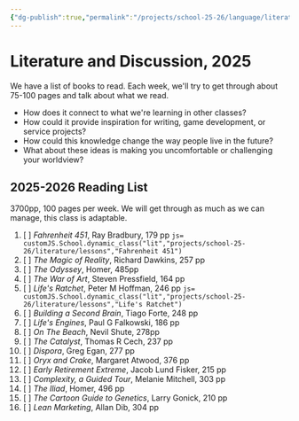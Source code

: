 ```yaml
---
{"dg-publish":true,"permalink":"/projects/school-25-26/language/literature-2025/"}
---
```




# Literature and Discussion, 2025

We have a list of books to read. Each week, we'll try to get through about 75-100 pages and talk about what we read. 

- How does it connect to what we're learning in other classes?
- How could it provide inspiration for writing, game development, or service projects?
- How could this knowledge change the way people live in the future?
- What about these ideas is making you uncomfortable or challenging your worldview?

## 2025-2026 Reading List

3700pp, 100 pages per week. We will get through as much as we can manage, this class is adaptable.

1. [ ] _Fahrenheit 451_, Ray Bradbury, 179 pp `js= customJS.School.dynamic_class("lit","projects/school-25-26/literature/lessons","Fahrenheit 451")`
2. [ ] _The Magic of Reality_, Richard Dawkins, 257 pp
3. [ ] _The Odyssey_, Homer, 485pp
4. [ ] _The War of Art_, Steven Pressfield, 164 pp
5. [ ] _Life's Ratchet_, Peter M Hoffman, 246 pp `js= customJS.School.dynamic_class("lit","projects/school-25-26/literature/lessons","Life's Ratchet")`
6. [ ] _Building a Second Brain_, Tiago Forte, 248 pp
7. [ ] _Life's Engines_, Paul G Falkowski, 186 pp
8. [ ] _On The Beach_, Nevil Shute, 278pp
9. [ ] _The Catalyst_, Thomas R Cech, 237 pp
10. [ ] _Dispora_, Greg Egan, 277 pp
11. [ ] _Oryx and Crake_, Margaret Atwood, 376 pp
12. [ ] _Early Retirement Extreme_, Jacob Lund Fisker, 215 pp
13. [ ] _Complexity, a Guided Tour_, Melanie Mitchell, 303 pp
14. [ ] _The Iliad_, Homer, 496 pp
15. [ ] _The Cartoon Guide to Genetics_, Larry Gonick, 210 pp
16. [ ] _Lean Marketing_, Allan Dib, 304 pp
